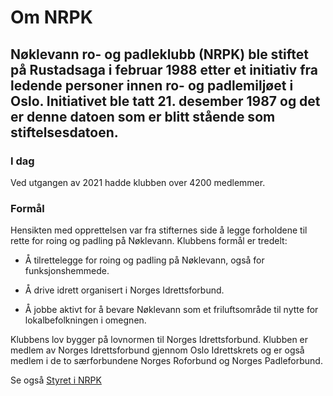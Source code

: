 # Om NRPK

## Nøklevann ro- og padleklubb (NRPK) ble stiftet på Rustadsaga i februar 1988 etter et initiativ fra ledende personer innen ro- og padlemiljøet i Oslo. Initiativet ble tatt 21. desember 1987 og det er denne datoen som er blitt stående som stiftelsesdatoen.

### I dag

Ved utgangen av 2021 hadde klubben over 4200 medlemmer.

### Formål

Hensikten med opprettelsen var fra stifternes side å legge forholdene til rette
for roing og padling på Nøklevann. Klubbens formål er tredelt:

- Å tilrettelegge for roing og padling på Nøklevann, også for funksjonshemmede.

- Å drive idrett organisert i Norges Idrettsforbund.

- Å jobbe aktivt for å bevare Nøklevann som et friluftsområde til nytte for
  lokalbefolkningen i omegnen.

Klubbens lov bygger på lovnormen til Norges Idrettsforbund. Klubben er medlem av
Norges Idrettsforbund gjennom Oslo Idrettskrets og er også medlem i de to
særforbundene Norges Roforbund og Norges Padleforbund.

Se også [Styret i NRPK](/oversikt/styret)
